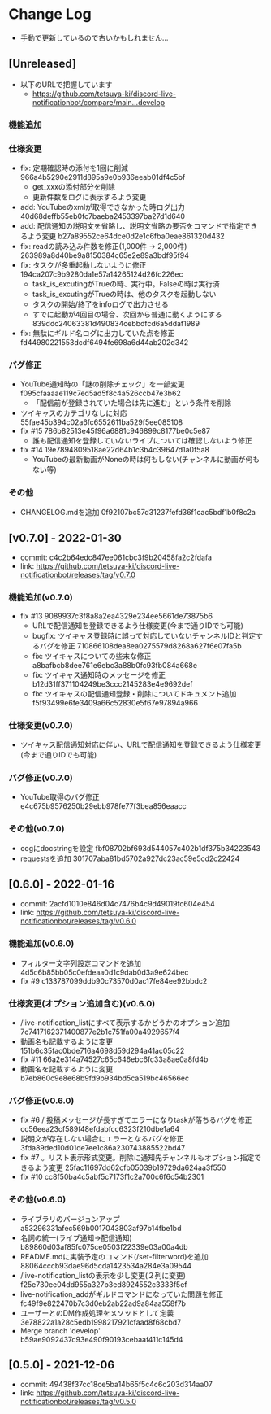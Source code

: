# Change Log

- 手動で更新しているので古いかもしれません...

## [Unreleased]

- 以下のURLで把握しています
  - <https://github.com/tetsuya-ki/discord-live-notificationbot/compare/main...develop>

### 機能追加

### 仕様変更

- fix: 定期確認時の添付を1回に削減 966a4b5290e2911d895a9e0b936eeab01df4c5bf
  - get_xxxの添付部分を削除
  - 更新件数をログに表示するよう変更
- add: YouTubeのxmlが取得できなかった時ログ出力 40d68deffb55eb0fc7baeba2453397ba27d1d640
- add: 配信通知の説明文を省略し、説明文省略の要否をコマンドで指定できるよう変更 b27a89552ce64dce0d2e1c6fba0eae861320d432
- fix: readの読み込み件数を修正(1,000件 -> 2,000件) 263989a8d40be9a8150384c65e2e89a3bdf95f94
- fix: タスクが多重起動しないように修正 194ca207c9b9280da1e57a14265124d26fc226ec
  - task_is_excutingがTrueの時、実行中。Falseの時は実行済
  - task_is_excutingがTrueの時は、他のタスクを起動しない
  - タスクの開始/終了をinfoログで出力させる
  - すでに起動が4回目の場合、次回から普通に動くようにする 839ddc24063381d490834cebbdfcd6a5ddaf1989
- fix: 無駄にギルド名ログに出力していた点を修正 fd44980221553dcdf6494fe698a6d44ab202d342

### バグ修正

- YouTube通知時の「謎の削除チェック」を一部変更 f095cfaaaae119c7ed5ad5f8c4a526ccb47e3b62
  - 「配信前が登録されていた場合は先に進む」という条件を削除
- ツイキャスのカテゴリなしに対応 55fae45b394c02a6fc6552611ba529f5ee085108
- fix #15 786b82513e45f96a6881c946899c8177be0c5e87
  - 誰も配信通知を登録していないライブについては確認しないよう修正
- fix #14 19e7894809518ae22d64b1c3b4c39647d1a0f5a8
  - YouTubeの最新動画がNoneの時は何もしない(チャンネルに動画が何もない等)

### その他

- CHANGELOG.mdを追加 0f92107bc57d31237fefd36f1cac5bdf1b0f8c2a

## [v0.7.0] - 2022-01-30

- commit: c4c2b64edc847ee061cbc3f9b20458fa2c2fdafa
- link: <https://github.com/tetsuya-ki/discord-live-notificationbot/releases/tag/v0.7.0>

### 機能追加(v0.7.0)

- fix #13  9089937c3f8a8a2ea4329e234ee5661de73875b6
  - URLで配信通知を登録できるよう仕様変更(今まで通りIDでも可能)
  - bugfix: ツイキャス登録時に誤って対応していないチャンネルIDと判定するバグを修正 710866108dea8ea0275579d8268a627f6e07fa5b
  - fix: ツイキャスについての些末な修正 a8bafbcb8dee761e6ebc3a88b0fc93fb084a668e
  - fix: ツイキャス通知時のメッセージを修正 b12d31ff371104249be3ccc2145283e4e9692def
  - fix: ツイキャスの配信通知登録・削除についてドキュメント追加 f5f93499e6fe3409a66c52830e5f67e97894a966

### 仕様変更(v0.7.0)

- ツイキャス配信通知対応に伴い、URLで配信通知を登録できるよう仕様変更(今まで通りIDでも可能)

### バグ修正(v0.7.0)

- YouTube取得のバグ修正 e4c675b9576250b29ebb978fe77f3bea856eaacc

### その他(v0.7.0)

- cogにdocstringを設定 fbf08702bf693d544057c402b1df375b34223543
- requestsを追加 301707aba81bd5702a927dc23ac59e5cd2c22424

## [0.6.0] - 2022-01-16

- commit: 2acfd1010e846d04c7476b4c9d49019fc604e454
- link: <https://github.com/tetsuya-ki/discord-live-notificationbot/releases/tag/v0.6.0>

### 機能追加(v0.6.0)

- フィルター文字列設定コマンドを追加 4d5c6b85bb05c0efdeaa0d1c9dab0d3a9e624bec
- fix #9 c133787099ddb90c73570d0ac17fe84ee92bbdc2

### 仕様変更(オプション追加含む)(v0.6.0)

- /live-notification_listにすべて表示するかどうかのオプション追加 7c7417162371400877e2b1c751fa00a4929657f4
- 動画名も記載するように変更 151b6c35fac0bde716a4698d59d294a41ac05c22
- fix #11 66a2e314a74527c65c646ebc6fc33a8ae0a8fd4b
- 動画名を記載するように変更 b7eb860c9e8e68b9fd9b934bd5ca519bc46566ec

### バグ修正(v0.6.0)

- fix #6 / 投稿メッセージが長すぎてエラーになりtaskが落ちるバグを修正 cc56eea23cf589f48efdabfcc6323f210dbe1a64
- 説明文が存在しない場合にエラーとなるバグを修正 3fda89ded10d01de7ee1c86a230743885522bd47
- fix #7 。リスト表示形式変更。削除に通知先チャンネルもオプション指定できるよう変更 25fac11697dd62cfb05039b19729da624aa3f550
- fix #10 cc8f50ba4c5abf5c7173f1c2a700c6f6c54b2301

### その他(v0.6.0)

- ライブラリのバージョンアップ a53296331afec569b0017043803af97b14fbe1bd
- 名詞の統一(ライブ通知→配信通知) b89860d03af85fc075ce0503f22339e03a00a4db
- README.mdに実装予定のコマンド(/set-filterword)を追加 88064cccb93dae96d5cda1423534a284e3a09544
- /live-notification_listの表示を少し変更(２列に変更)  f25e730ee04dd955a327b3ed8924552c3333f5ef
- live-notification_addがギルドコマンドになっていた問題を修正 fc49f9e822470b7c3d0eb2ab22ad9a84aa558f7b
- ユーザーとのDM作成処理をメソッドとして定義 3e78822a1a28c5edb1998217921cfaad8f68cbd7
- Merge branch 'develop' b59ae9092437c93e490f90193cebaaf411c145d4

## [0.5.0] - 2021-12-06

- commit: 49438f37cc18ce5ba14b65f5c4c6c203d314aa07
- link: <https://github.com/tetsuya-ki/discord-live-notificationbot/releases/tag/v0.5.0>
